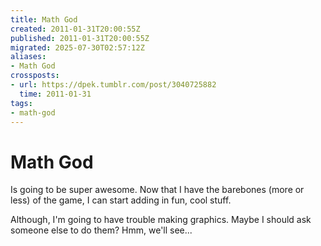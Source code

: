 ```yaml
---
title: Math God
created: 2011-01-31T20:00:55Z
published: 2011-01-31T20:00:55Z
migrated: 2025-07-30T02:57:12Z
aliases:
- Math God
crossposts:
- url: https://dpek.tumblr.com/post/3040725882
  time: 2011-01-31
tags:
- math-god
---
```


# Math God

Is going to be super awesome. Now that I have the barebones (more or less) of the game, I can start adding in fun, cool stuff.

Although, I'm going to have trouble making graphics. Maybe I should ask someone else to do them? Hmm, we'll see...
